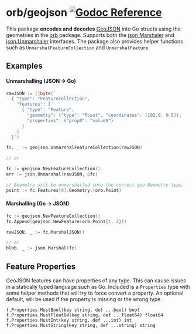 orb/geojson [![Godoc Reference](https://godoc.org/github.com/planetfederal/orb/geojson?status.svg)](https://godoc.org/github.com/planetfederal/orb/geojson)
===========

This package **encodes and decodes** [GeoJSON](http://geojson.org/) into Go structs
using the geometries in the [orb](https://github.com/planetfederal/orb) package.
Supports both the [json.Marshaler](http://golang.org/pkg/encoding/json/#Marshaler) and
[json.Unmarshaler](http://golang.org/pkg/encoding/json/#Unmarshaler) interfaces.
The package also provides helper functions such as `UnmarshalFeatureCollection` and `UnmarshalFeature`.

## Examples

#### Unmarshalling  (JSON -> Go)

```go
rawJSON := []byte(`
  { "type": "FeatureCollection",
	"features": [
	  { "type": "Feature",
		"geometry": {"type": "Point", "coordinates": [102.0, 0.5]},
		"properties": {"prop0": "value0"}
	  }
	]
  }`)

fc, _ := geojson.UnmarshalFeatureCollection(rawJSON)

// or

fc := geojson.NewFeatureCollection()
err := json.Unmarshal(rawJSON, &fc)

// Geometry will be unmarshalled into the correct geo.Geometry type.
point := fc.Features[0].Geometry.(orb.Point)
```

#### Marshalling (Go -> JSON)

```go
fc := geojson.NewFeatureCollection()
fc.Append(geojson.NewFeature(orb.Point{1, 2}))

rawJSON, _ := fc.MarshalJSON()

// or
blob, _ := json.Marshal(fc)
```

## Feature Properties

GeoJSON features can have properties of any type. This can cause issues in a statically typed
language such as Go. Included is a `Properties` type with some helper methods that will try to
force convert a property. An optional default, will be used if the property is missing or the wrong
type.

	f.Properties.MustBool(key string, def ...bool) bool
	f.Properties.MustFloat64(key string, def ...float64) float64
	f.Properties.MustInt(key string, def ...int) int
	f.Properties.MustString(key string, def ...string) string
